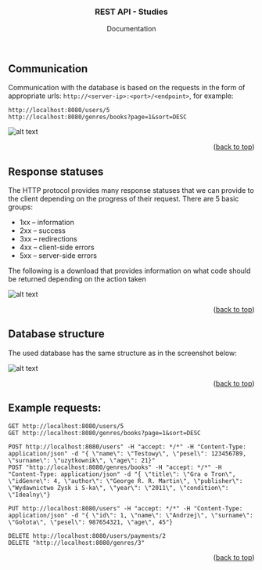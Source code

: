 <div align="center">
<h3 align="center">REST API - Studies</h3>
  <p align="center">
    Documentation
</p>
</div>
<br />

## Communication

Communication with the database is based on the requests in the form of appropriate urls:
```http://<server-ip>:<port>/<endpoint>```, for example:
```
http://localhost:8080/users/5
http://localhost:8080/genres/books?page=1&sort=DESC
```

![alt text](api_info.jpg)

<p align="right">(<a href="#top">back to top</a>)</p>



## Response statuses

The HTTP protocol provides many response statuses that we can provide to the client depending on the progress of their request. There are 5 basic groups:

* 1xx – information
* 2xx – success
* 3xx – redirections
* 4xx – client-side errors
* 5xx – server-side errors

The following is a download that provides information on what code should be returned depending on the action taken

![alt text](responses_info.jpg)

<p align="right">(<a href="#top">back to top</a>)</p>

## Database structure

The used database has the same structure as in the screenshot below:

![alt text](database_info.jpg)

<p align="right">(<a href="#top">back to top</a>)</p>

## Example requests:

```
GET http://localhost:8080/users/5
GET http://localhost:8080/genres/books?page=1&sort=DESC

POST http://localhost:8080/users" -H "accept: */*" -H "Content-Type: application/json" -d "{ \"name\": \"Testowy\", \"pesel\": 123456789, \"surname\": \"uzytkownik\", \"age\": 21}"
POST "http://localhost:8080/genres/books" -H "accept: */*" -H "Content-Type: application/json" -d "{ \"title\": \"Gra o Tron\", \"idGenre\": 4, \"author\": \"George R. R. Martin\", \"publisher\": \"Wydawnictwo Zysk i S-ka\", \"year\": \"2011\", \"condition\": \"Idealny\"}

PUT http://localhost:8080/users" -H "accept: */*" -H "Content-Type: application/json" -d "{ \"id\": 1, \"name\": \"Andrzej\", \"surname\": \"Gołota\", \"pesel\": 987654321, \"age\", 45"}

DELETE http://localhost:8080/users/payments/2
DELETE "http://localhost:8080/genres/3"
```

<p align="right">(<a href="#top">back to top</a>)</p>